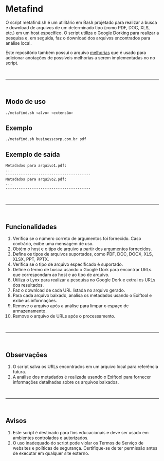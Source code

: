 # Metafind

O script metafind.sh é um utilitário em Bash projetado para realizar a busca e download de arquivos de um determinado tipo (como PDF, DOC, XLS, etc.) em um host específico. O script utiliza o Google Dorking para realizar a pesquisa e, em seguida, faz o download dos arquivos encontrados para análise local.

Este repositório também possui o arquivo [melhorias](https://github.com/arthurcortesr/Metafind/blob/main/melhorias.md) que é usado para adicionar anotações de possíveis melhorias a serem implementadas no no script.


<br>

---

<br>

## **Modo de uso**

```bash
./metafind.sh <alvo> <extensão>
```

## **Exemplo**

```bash
./metafind.sh businesscorp.com.br pdf
```

## **Exemplo de saída**

```bash
Metadados para arquivo1.pdf:
...
---------------------------------------
Metadados para arquivo2.pdf:
...
---------------------------------------
```

<br>

---

<br>

## **Funcionalidades**

1. Verifica se o número correto de argumentos foi fornecido. Caso contrário, exibe uma mensagem de uso.
2. Obtém o host e o tipo de arquivo a partir dos argumentos fornecidos.
3. Define os tipos de arquivos suportados, como PDF, DOC, DOCX, XLS, XLSX, PPT, PPTX.
4. Verifica se o tipo de arquivo especificado é suportado.
5. Define o termo de busca usando o Google Dork para encontrar URLs que correspondam ao host e ao tipo de arquivo.
6. Utiliza o Lynx para realizar a pesquisa no Google Dork e extrai os URLs dos resultados.
7. Faz o download de cada URL listada no arquivo gerado.
8. Para cada arquivo baixado, analisa os metadados usando o Exiftool e exibe as informações.
9. Remove o arquivo após a análise para limpar o espaço de armazenamento.
10. Remove o arquivo de URLs após o processamento.

<br>

---

<br>

## **Observações**

1. O script salva os URLs encontrados em um arquivo local para referência futura.
2. A análise dos metadados é realizada usando o Exiftool para fornecer informações detalhadas sobre os arquivos baixados.

<br>

---

<br>

## **Avisos**

1. Este script é destinado para fins educacionais e deve ser usado em ambientes controlados e autorizados.
2. O uso inadequado do script pode violar os Termos de Serviço de websites e políticas de segurança. Certifique-se de ter permissão antes de executar em qualquer site externo.
























